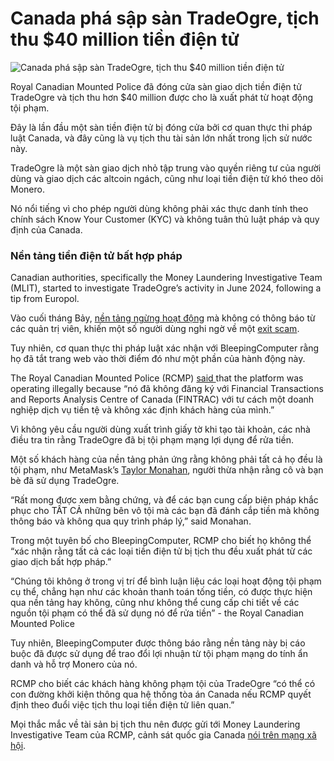 # Canada phá sập sàn TradeOgre, tịch thu $40 million tiền điện tử

![Canada phá sập sàn TradeOgre, tịch thu $40 million tiền điện tử](https://www.bleepstatic.com/content/hl-images/2025/09/20/TradeOgre_.jpg)

Royal Canadian Mounted Police đã đóng cửa sàn giao dịch tiền điện tử TradeOgre và tịch thu hơn $40 million được cho là xuất phát từ hoạt động tội phạm.

Đây là lần đầu một sàn tiền điện tử bị đóng cửa bởi cơ quan thực thi pháp luật Canada, và đây cũng là vụ tịch thu tài sản lớn nhất trong lịch sử nước này.

TradeOgre là một sàn giao dịch nhỏ tập trung vào quyền riêng tư của người dùng và giao dịch các altcoin ngách, cũng như loại tiền điện tử khó theo dõi Monero.

Nó nổi tiếng vì cho phép người dùng không phải xác thực danh tính theo chính sách Know Your Customer (KYC) và không tuân thủ luật pháp và quy định của Canada.

### Nền tảng tiền điện tử bất hợp pháp

Canadian authorities, specifically the Money Laundering Investigative Team (MLIT), started to investigate TradeOgre’s activity in June 2024, following a tip from Europol.

Vào cuối tháng Bảy, [nền tảng ngừng hoạt động](https://www.reddit.com/r/monerosupport/comments/1mdktbg/what%5Fhappened%5Fto%5Ftradeogre/) mà không có thông báo từ các quản trị viên, khiến một số người dùng nghi ngờ về một [exit scam](https://bitcointalk.org/index.php?topic=5552104.msg65639723#msg65639723).

Tuy nhiên, cơ quan thực thi pháp luật xác nhận với BleepingComputer rằng họ đã tắt trang web vào thời điểm đó như một phần của hành động này.

The Royal Canadian Mounted Police (RCMP) [said ](https://rcmp.ca/en/news/2025/09/rcmp-executes-record-seizure-more-56-million-dollars-cryptocurrency) that the platform was operating illegally because “nó đã không đăng ký với Financial Transactions and Reports Analysis Centre of Canada (FINTRAC) với tư cách một doanh nghiệp dịch vụ tiền tệ và không xác định khách hàng của mình.”

Vì không yêu cầu người dùng xuất trình giấy tờ khi tạo tài khoản, các nhà điều tra tin rằng TradeOgre đã bị tội phạm mạng lợi dụng để rửa tiền.

Một số khách hàng của nền tảng phản ứng rằng không phải tất cả họ đều là tội phạm, như MetaMask’s [Taylor Monahan](https://x.com/tayvano%5F/status/1968710959557472525), người thừa nhận rằng cô và bạn bè đã sử dụng TradeOgre.

“Rất mong được xem bằng chứng, và để các bạn cung cấp biện pháp khắc phục cho TẤT CẢ những bên vô tội mà các bạn đã đánh cắp tiền mà không thông báo và không qua quy trình pháp lý,” said Monahan.

Trong một tuyên bố cho BleepingComputer, RCMP cho biết họ không thể “xác nhận rằng tất cả các loại tiền điện tử bị tịch thu đều xuất phát từ các giao dịch bất hợp pháp.”

“Chúng tôi không ở trong vị trí để bình luận liệu các loại hoạt động tội phạm cụ thể, chẳng hạn như các khoản thanh toán tống tiền, có được thực hiện qua nền tảng hay không, cũng như không thể cung cấp chi tiết về các nguồn tội phạm có thể đã sử dụng nó để rửa tiền” - the Royal Canadian Mounted Police

Tuy nhiên, BleepingComputer được thông báo rằng nền tảng này bị cáo buộc đã được sử dụng để trao đổi lợi nhuận từ tội phạm mạng do tính ẩn danh và hỗ trợ Monero của nó.

RCMP cho biết các khách hàng không phạm tội của TradeOgre “có thể có con đường khởi kiện thông qua hệ thống tòa án Canada nếu RCMP quyết định theo đuổi việc tịch thu loại tiền điện tử liên quan.”

Mọi thắc mắc về tài sản bị tịch thu nên được gửi tới Money Laundering Investigative Team của RCMP, cảnh sát quốc gia Canada [nói trên mạng xã hội](https://x.com/rcmpqc/status/1969031854041751861).